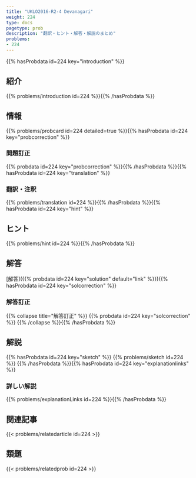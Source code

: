 ```yaml
---
title: "UKLO2016-R2-4 Devanagari"
weight: 224
type: docs
pagetype: prob
description: "翻訳・ヒント・解答・解説のまとめ"
problems: 
- 224
---
```


{{% hasProbdata id=224 key="introduction" %}}

## 紹介

{{% problems/introduction id=224 %}}{{% /hasProbdata %}}

## 情報

{{% problems/probcard id=224 detailed=true %}}{{% hasProbdata id=224 key="probcorrection" %}}

### 問題訂正

{{% probdata id=224 key="probcorrection" %}}{{% /hasProbdata %}}{{% hasProbdata id=224 key="translation" %}}

### 翻訳・注釈

{{% problems/translation id=224 %}}{{% /hasProbdata %}}{{% hasProbdata id=224 key="hint" %}}

## ヒント

{{% problems/hint id=224 %}}{{% /hasProbdata %}}

## 解答

[解答]({{% probdata id=224 key="solution" default="link" %}}){{% hasProbdata id=224 key="solcorrection" %}}

### 解答訂正

{{% collapse title="解答訂正" %}}
{{% probdata id=224 key="solcorrection" %}}
{{% /collapse %}}{{% /hasProbdata %}}

## 解説

{{% hasProbdata id=224 key="sketch" %}}
{{% problems/sketch id=224 %}}
{{% /hasProbdata %}}{{% hasProbdata id=224 key="explanationlinks" %}}

### 詳しい解説

{{% problems/explanationLinks id=224 %}}{{% /hasProbdata %}}

## 関連記事

{{< problems/relatedarticle id=224 >}}

## 類題

{{< problems/relatedprob id=224 >}}
